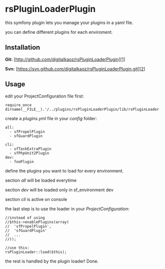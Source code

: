 rsPluginLoaderPlugin
============

this symfony plugin lets you manage your plugins in a yaml file.

you can define different plugins for each enviroment.

Installation
------------
**Git:** [http://github.com/digitalkaoz/rsPluginLoaderPlugin][1]

**Svn:** [https://svn.github.com/digitalkaoz/rsPluginLoaderPlugin.git][2]

Usage
-----
edit your ProjectConfiguration file first:

    require_once dirname(__FILE__).'/../plugins/rsPluginLoaderPlugin/lib/rsPluginLoader.class.php';

create a *plugins.yml* file in your *config* folder:

    all:
      - sfPropelPlugin
      - sfGuardPlugin

    cli:
      - sfTaskExtraPlugin
      - sfPhpUnit2Plugin
    dev:
      - fooPlugin

define the plugins you want to load for every environment.

section *all* will be loaded everytime

section *dev* will be loaded only in sf_environment dev

section *cli* is active on console


the last step is to use the loader in your *ProjectConfiguration*:

    //instead of using
    //$this->enablePlugins(array(
    //  'sfPropelPlugin',
    //  'sfGuardPlugin'
    //  ...
    //));

    //use this:
    rsPluginLoader::load($this);

the rest is handled by the plugin loader!
Done.

  [1]: http://github.com/digitalkaoz/rsPluginLoaderPlugin "official git repository"
  [2]: https://svn.github.com/digitalkaoz/rsPluginLoaderPlugin.git "git-svn repository"


